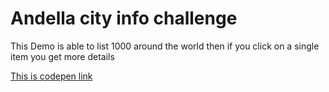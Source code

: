 # Andella city info challenge

This Demo is able to list 1000 around the world then if you click on a single item you get more details

<p><a href="https://codepen.io/jahwin/pen/PowgYVB">This is codepen link</a></p>
